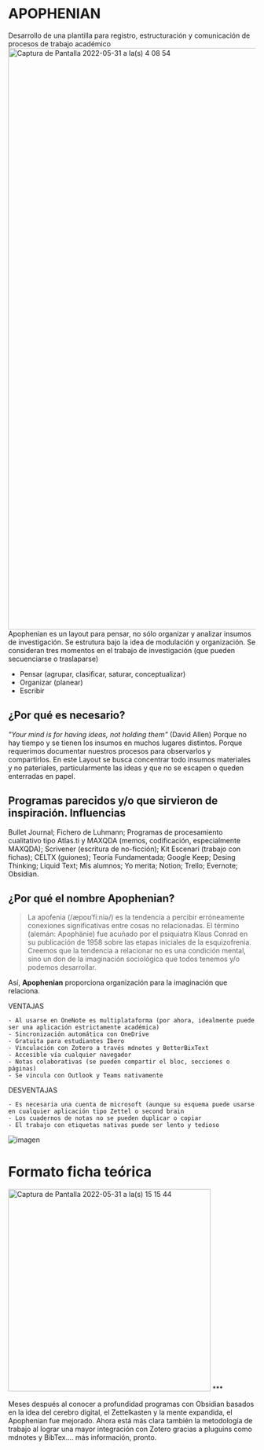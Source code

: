 # APOPHENIAN
Desarrollo de una plantilla para registro, estructuración y comunicación de procesos de trabajo académico 
<img width="1184" alt="Captura de Pantalla 2022-05-31 a la(s) 4 08 54" src="https://user-images.githubusercontent.com/69394840/171137439-e1d4d473-2d5d-4891-966f-a97e315d6c4a.png">
Apophenian es un layout para pensar, no sólo organizar y analizar insumos de investigación. Se estrutura bajo la idea de modulación y organización. 
Se consideran tres momentos en el trabajo de investigación (que pueden secuenciarse o traslaparse)
- Pensar (agrupar, clasificar, saturar, conceptualizar)
- Organizar (planear)
- Escribir

## ¿Por qué es necesario?
*"Your mind is for having ideas, not holding them"* (David Allen)
Porque no hay tiempo y se tienen los insumos en muchos lugares distintos.
Porque requerimos documentar nuestros procesos para observarlos y compartirlos.
En este Layout se busca concentrar todo insumos materiales y no pateriales, particularmente las ideas y que no se escapen o queden enterradas en papel.
## Programas parecidos y/o que sirvieron de inspiración. Influencias
Bullet Journal; Fichero de Luhmann; Programas de procesamiento cualitativo tipo Atlas.ti y MAXQDA (memos, codificación, especialmente MAXQDA);  Scrivener (escritura de no-ficción); Kit Escenari (trabajo con fichas); CELTX (guiones); Teoría Fundamentada; Google Keep; Desing Thinking; Liquid Text; Mis alumnos;
Yo merita; Notion; Trello; Evernote; Obsidian. 
## ¿Por qué el nombre Apophenian?
> La apofenia (/æpoʊˈfiːniə/) es la tendencia a percibir erróneamente conexiones significativas entre cosas no relacionadas. El término (alemán: Apophänie) fue acuñado por el psiquiatra Klaus Conrad en su publicación de 1958 sobre las etapas iniciales de la esquizofrenia.
Creemos que la tendencia a relacionar no es una condición mental, sino un don de la imaginación sociológica que todos tenemos y/o podemos desarrollar.

Así, **Apophenian**  proporciona organización para la imaginación que relaciona.

VENTAJAS

	- Al usarse en OneNote es multiplataforma (por ahora, idealmente puede ser una aplicación estrictamente académica)
	- Sincronización automática con OneDrive
	- Gratuita para estudiantes Ibero
	- Vinculación con Zotero a través mdnotes y BetterBixText
	- Accesible vía cualquier navegador
	- Notas colaborativas (se pueden compartir el bloc, secciones o páginas)
	- Se vincula con Outlook y Teams nativamente 
DESVENTAJAS

	- Es necesaria una cuenta de microsoft (aunque su esquema puede usarse en cualquier aplicación tipo Zettel o second brain
	- Los cuadernos de notas no se pueden duplicar o copiar 
	- El trabajo con etiquetas nativas puede ser lento y tedioso


![imagen](https://user-images.githubusercontent.com/69394840/171135899-bf41ca92-86af-4c51-9acd-6fa8107b88bd.png)

# Formato ficha teórica

<img width="412" alt="Captura de Pantalla 2022-05-31 a la(s) 15 15 44" src="https://user-images.githubusercontent.com/69394840/171277099-1897c36b-5028-4853-a6c9-7eba5566c0f4.png">
***

Meses después al conocer a profundidad programas con Obsidian basados en la idea del cerebro digital, el Zettelkasten y la mente expandida, el Apophenian fue mejorado. Ahora está más clara también la metodología de trabajo al lograr una mayor integración con Zotero gracias a pluguins como mdnotes y BibTex.... más información, pronto.
